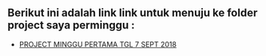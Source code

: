 ## Berikut ini adalah link link untuk menuju ke folder project saya perminggu :

+ [PROJECT MINGGU PERTAMA TGL 7 SEPT 2018](https://github.com/AnnisaFahma/tct/tree/master/m-01)